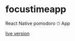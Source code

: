 # focustimeapp

React Native pomodoro ⏱ App

[live version](https://appetize.io/embed/5zmrmmgyj75qhzubnbb8jf331m?device=nexus5&scale=75&orientation=portrait&osVersion=7.1&deviceColor=black)
